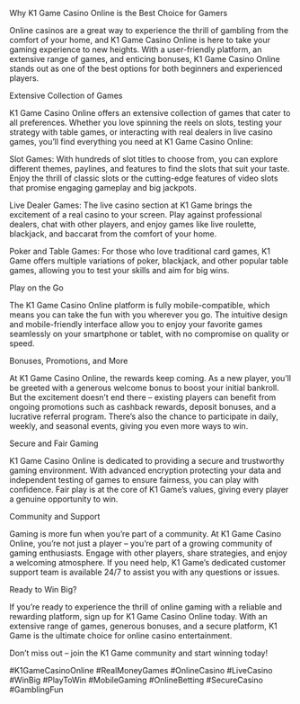 Why K1 Game Casino Online is the Best Choice for Gamers

Online casinos are a great way to experience the thrill of gambling from the comfort of your home, and K1 Game Casino Online is here to take your gaming experience to new heights. With a user-friendly platform, an extensive range of games, and enticing bonuses, K1 Game Casino Online stands out as one of the best options for both beginners and experienced players.

Extensive Collection of Games

K1 Game Casino Online offers an extensive collection of games that cater to all preferences. Whether you love spinning the reels on slots, testing your strategy with table games, or interacting with real dealers in live casino games, you’ll find everything you need at K1 Game Casino Online:

Slot Games: With hundreds of slot titles to choose from, you can explore different themes, paylines, and features to find the slots that suit your taste. Enjoy the thrill of classic slots or the cutting-edge features of video slots that promise engaging gameplay and big jackpots.

Live Dealer Games: The live casino section at K1 Game brings the excitement of a real casino to your screen. Play against professional dealers, chat with other players, and enjoy games like live roulette, blackjack, and baccarat from the comfort of your home.

Poker and Table Games: For those who love traditional card games, K1 Game offers multiple variations of poker, blackjack, and other popular table games, allowing you to test your skills and aim for big wins.

Play on the Go

The K1 Game Casino Online platform is fully mobile-compatible, which means you can take the fun with you wherever you go. The intuitive design and mobile-friendly interface allow you to enjoy your favorite games seamlessly on your smartphone or tablet, with no compromise on quality or speed.

Bonuses, Promotions, and More

At K1 Game Casino Online, the rewards keep coming. As a new player, you’ll be greeted with a generous welcome bonus to boost your initial bankroll. But the excitement doesn’t end there – existing players can benefit from ongoing promotions such as cashback rewards, deposit bonuses, and a lucrative referral program. There’s also the chance to participate in daily, weekly, and seasonal events, giving you even more ways to win.

Secure and Fair Gaming

K1 Game Casino Online is dedicated to providing a secure and trustworthy gaming environment. With advanced encryption protecting your data and independent testing of games to ensure fairness, you can play with confidence. Fair play is at the core of K1 Game’s values, giving every player a genuine opportunity to win.

Community and Support

Gaming is more fun when you’re part of a community. At K1 Game Casino Online, you’re not just a player – you’re part of a growing community of gaming enthusiasts. Engage with other players, share strategies, and enjoy a welcoming atmosphere. If you need help, K1 Game’s dedicated customer support team is available 24/7 to assist you with any questions or issues.

Ready to Win Big?

If you’re ready to experience the thrill of online gaming with a reliable and rewarding platform, sign up for K1 Game Casino Online today. With an extensive range of games, generous bonuses, and a secure platform, K1 Game is the ultimate choice for online casino entertainment.

Don’t miss out – join the K1 Game community and start winning today!

#K1GameCasinoOnline #RealMoneyGames #OnlineCasino #LiveCasino #WinBig #PlayToWin #MobileGaming #OnlineBetting #SecureCasino #GamblingFun
